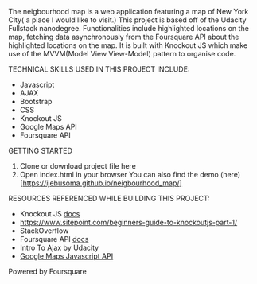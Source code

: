 The neigbourhood map is a web application featuring a map of New York City( a place I  would like to visit.) This project is based off of the Udacity Fullstack nanodegree.
Functionalities include highlighted locations on the map, fetching data asynchronously from the Foursquare API about the highlighted locations on the map.
It is built with Knockout JS which make use of the MVVM(Model View View-Model) pattern to organise code.

TECHNICAL SKILLS USED IN THIS PROJECT INCLUDE:
* Javascript
* AJAX
* Bootstrap
* CSS
* Knockout JS
* Google Maps API
* Foursquare API

GETTING STARTED
1. Clone or download project file here
2. Open index.html in your browser
You can also find the demo (here)[https://ijebusoma.github.io/neigbourhood_map/]
 
RESOURCES REFERENCED WHILE BUILDING THIS PROJECT:
* Knockout JS [docs](www.knockoutjs.com)
* https://www.sitepoint.com/beginners-guide-to-knockoutjs-part-1/
* StackOverflow
* Foursquare API [docs](https://developer.foursquare.com/docs/api/venues/search)
* Intro To Ajax by Udacity
* [Google Maps Javascript API](https://developers.google.com/maps/documentation/javascript/)

Powered by Foursquare